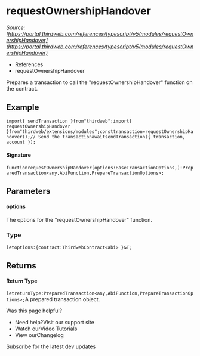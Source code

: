 # requestOwnershipHandover

*Source: [https://portal.thirdweb.com/references/typescript/v5/modules/requestOwnershipHandover](https://portal.thirdweb.com/references/typescript/v5/modules/requestOwnershipHandover)*

* References
* requestOwnershipHandover

Prepares a transaction to call the "requestOwnershipHandover" function on the contract.

## Example

`import{ sendTransaction }from"thirdweb";import{ requestOwnershipHandover }from"thirdweb/extensions/modules";consttransaction=requestOwnershipHandover();// Send the transactionawaitsendTransaction({ transaction, account });`
#### Signature

`functionrequestOwnershipHandover(options:BaseTransactionOptions,):PreparedTransaction<any,AbiFunction,PrepareTransactionOptions>;`
## Parameters

#### options

The options for the "requestOwnershipHandover" function.

### Type

`letoptions:{contract:ThirdwebContract<abi> }&T;`
## Returns

#### Return Type

`letreturnType:PreparedTransaction<any,AbiFunction,PrepareTransactionOptions>;`A prepared transaction object.

Was this page helpful?

* Need help?Visit our support site
* Watch ourVideo Tutorials
* View ourChangelog

Subscribe for the latest dev updates

